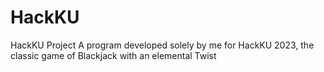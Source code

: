 # HackKU
HackKU Project
A program developed solely by me for HackKU 2023, the classic game of Blackjack with an elemental Twist

